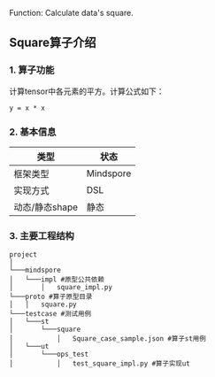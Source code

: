 Function: Calculate data's square.


## Square算子介绍
### 1. 算子功能
计算tensor中各元素的平方。计算公式如下：
```
y = x * x
```


### 2. 基本信息
| **类型**       | **状态**    |
|-------------|---------------|
| 框架类型    | Mindspore  |
| 实现方式 | DSL      |
| 动态/静态shape  | 静态 |

### 3. 主要工程结构
```
project
│
└───mindspore
│   └───impl #原型公共依赖
│       │   square_impl.py
└───proto #算子原型目录
│   │   square.py
└───testcase #测试用例
│   └───st
│       └───square
│           │   Square_case_sample.json #算子st用例
│   └───ut
│       └───ops_test
│           │   test_square_impl.py #算子实现ut
```
